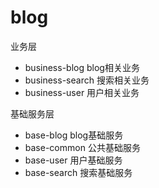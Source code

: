 # blog
业务层
+ business-blog blog相关业务
+ business-search 搜索相关业务
+ business-user 用户相关业务

基础服务层
+ base-blog blog基础服务
+ base-common 公共基础服务
+ base-user 用户基础服务
+ base-search 搜索基础服务
